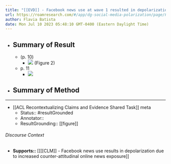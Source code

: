 ```yaml
---
title: "[[EVD]] - Facebook news use at wave 1 resulted in depolarization at wave 3 via exposure to counter-attitudinal news - [[@beamFacebookNewsPolarization2018]]"
url: https://roamresearch.com/#/app/dg-social-media-polarization/page/F6qxFkTUx
author: Flavia Batista
date: Mon Jul 10 2023 05:48:10 GMT-0400 (Eastern Daylight Time)
---
```


- ## Summary of Result
    - (p. 10)
        - ![](https://firebasestorage.googleapis.com/v0/b/firescript-577a2.appspot.com/o/imgs%2Fapp%2Fdg-social-media-polarization%2FtMoPCOh8BE.24.59%20PM.png?alt=media&token=f91207e4-526a-4801-b1d0-5f59a56e457f) (Figure 2)
    - p. 11
        - ![](https://firebasestorage.googleapis.com/v0/b/firescript-577a2.appspot.com/o/imgs%2Fapp%2Fdg-social-media-polarization%2Fb6jr4PTFXk.48.28%20AM.png?alt=media&token=de850f21-f006-4b83-b5ef-e0449bf5f61f)
- ## Summary of Method
- ---
- [[ACL Recontextualizing Claims and Evidence Shared Task]] meta
    - Status:: #resultGrounded
    - Annotator::
    - ResultGrounding:: [[figure]]

###### Discourse Context

- **Supports::** [[[[CLM]] -  Facebook news use results in depolarization due to increased counter-attitudinal online news exposure]]

